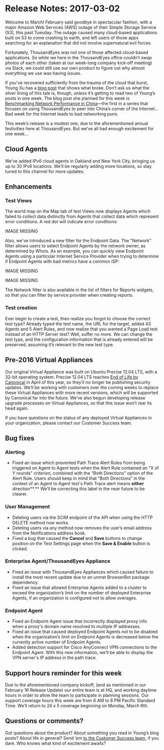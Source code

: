 # Release Notes: 2017-03-02

Welcome to March!  February said goodbye in spectacular fashion, with a major Amazon Web Services \(AWS\) outage of their Simple Storage Service \(S3\), this past Tuesday.  The outage caused many cloud-based applications built on S3 to come crashing to earth, and left users of those apps searching for an explanation that did not involve supernatural evil forces.

Fortunately, ThousandEyes was not one of those affected cloud-based applications.  So while we here in the ThousandEyes office couldn’t swap photos of each other \(taken at our week-long company kick-off meeting\) via Slack, we could still use our own product to figure out why almost everything we use was having issues.

If you’ve recovered sufficiently from the trauma of the cloud that burst, Young Xu has a [blog post](https://blog.thousandeyes.com/aws-s3-outage-likely-caused-by-internal-network-issue/) that shows what broke. Don’t ask us what the silver lining of this tale is, though, unless it’s getting to read two of Young’s posts in one week.  The blog post she planned for this week is [Benchmarking Network Performance in China](https://blog.thousandeyes.com/benchmarking-network-performance-china/)—the first in a series that focuses on using ThousandEyes to peer into China’s corner of the Internet…  Bad week for the Internet leads to bad networking puns.

This week’s release is a modest one, due to the aforementioned annual festivities here at ThousandEyes.  But we’ve all had enough excitement for one week…

## Cloud Agents

We’ve added IPv6 cloud agents in Oakland and New York City, bringing us up to 30 IPv6 locations.  We’ll be regularly adding more locations, so stay tuned to this channel for more updates.

## Enhancements

### Test Views

The world map on the Map tab of test Views now displays Agents which failed to collect data distinctly from Agents that collect data which represent error conditions. A red dot will indicate error conditions: 

IMAGE MISSING

Also, we've introduced a new filter for the Endpoint Data. The "Network" filter allows users to select Endpoint Agents by the network owner, as determined by Whois. As an example, you can quickly view Endpoint Agents using a particular Internet Service Provider when trying to determine if Endpoint Agents with bad metrics have a common ISP:

IMAGE MISSING

IMAGE MISSING

The Network filter is also available in the list of filters for Reports widgets, so that you can filter by service provider when creating reports.

### Test creation

Ever begin to create a test, then realize you forgot to choose the correct test type?  Already typed the test name, the URL for the target, added 43 Agents and 5 Alert Rules, and now realize that you wanted a Page Load test instead of an HTTP Server test?  Well, suffer no more.  We can change the test type, and the configuration information that is already entered will be preserved, assuming it’s relevant to the new test type.

## Pre-2016 Virtual Appliances

Our original Virtual Appliance was built on Ubuntu Precise 12.04 LTS, with a 32-bit operating system.  Precise 12.04 LTS reaches [End of Life by Canonical](https://wiki.ubuntu.com/Releases) in April of this year, so they’ll no longer be publishing security updates.  We’ll be working with customers over the coming weeks to replace these Virtual Appliances with more recent versions, which will be supported by Canonical far into the future.  We’ve also begun developing release upgrade processes on Virtual Appliances, so that this issue won’t rear its head again.

If you have questions on the status of any deployed Virtual Appliances in your organization, please contact our Customer Success team.

## Bug fixes

### Alerting

* Fixed an issue which prevented Path Trace Alert Rules from being triggered on Agent to Agent tests when the Alert Rule contained an "X of Y rounds" criterion, combined with the “Both Directions” option of the Alert Rule.  Users should keep in mind that “Both Directions” in the context of an Agent to Agent test's Path Trace alert means **either** direction**.**  We’ll be correcting this label in the near future to be clearer.

### User Management

* Deleting users via the SCIM endpoint of the API when using the HTTP DELETE method now works.
* Deleting users via any method now removes the user’s email address from the Notifications address book.
* Fixed a bug that caused the **Cancel** and **Save** buttons to change position on the Test Settings page when the **Save & Enable** button is clicked.

### Enterprise Agent/ThousandEyes Appliance

* Fixed an issue with ThousandEyes Appliances which caused failure to install the most recent update due to an unmet BrowserBot package dependency.
* Fixed an issue that allowed Enterprise Agents added to a cluster to exceed the organization’s limit on the number of deployed Enterprise Agents, if an organization is configured not to allow overages.

### Endpoint Agent

* Fixed an Endpoint Agent issue that incorrectly displayed proxy info when a proxy's domain name resolved to multiple IP addresses.
* Fixed an issue that caused deployed Endpoint Agents not to be disabled when the organization’s limit on Endpoint Agents is decreased below the currently active number of Endpoint Agents.  
* Added detection support for Cisco AnyConnect VPN connections to the Endpoint Agent.  With this new information, we’ll be able to display the VPN server's IP address in the path trace.

## Support hours reminder for this week

Due to the aforementioned company kickoff, \(and as mentioned in our February 16 Release Update\) our entire team is at HQ, and working daytime hours in order to allow the team to participate in planning sessions.  Our support coverage hours this week are from 6 AM to 8 PM Pacific Standard Time.  We’ll return to 24 x 5 coverage beginning on Monday, March 6th.

## Questions or comments?

Got questions about the product?  About something you read in Young’s blog posts?  About life in general?  Send ‘em [to the Customer Success team](mailto:support@thousandeyes.com), if you dare.  Who knows what kind of excitement awaits?

